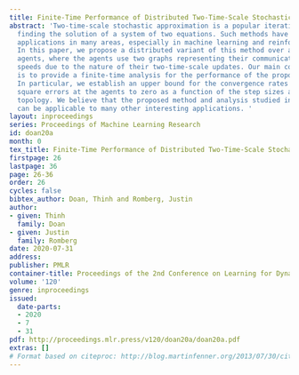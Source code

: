 ```yaml
---
title: Finite-Time Performance of Distributed Two-Time-Scale Stochastic Approximation
abstract: 'Two-time-scale stochastic approximation is a popular iterative method for
  finding the solution of a system of two equations. Such methods have found broad
  applications in many areas, especially in machine learning and reinforcement learning.
  In this paper, we propose a distributed variant of this method over a network of
  agents, where the agents use two graphs representing their communication at different
  speeds due to the nature of their two-time-scale updates. Our main contribution
  is to provide a finite-time analysis for the performance of the proposed method.
  In particular, we establish an upper bound for the convergence rates of the mean
  square errors at the agents to zero as a function of the step sizes and the network
  topology. We believe that the proposed method and analysis studied in this paper
  can be applicable to many other interesting applications. '
layout: inproceedings
series: Proceedings of Machine Learning Research
id: doan20a
month: 0
tex_title: Finite-Time Performance of Distributed Two-Time-Scale Stochastic Approximation
firstpage: 26
lastpage: 36
page: 26-36
order: 26
cycles: false
bibtex_author: Doan, Thinh and Romberg, Justin
author:
- given: Thinh
  family: Doan
- given: Justin
  family: Romberg
date: 2020-07-31
address: 
publisher: PMLR
container-title: Proceedings of the 2nd Conference on Learning for Dynamics and Control
volume: '120'
genre: inproceedings
issued:
  date-parts:
  - 2020
  - 7
  - 31
pdf: http://proceedings.mlr.press/v120/doan20a/doan20a.pdf
extras: []
# Format based on citeproc: http://blog.martinfenner.org/2013/07/30/citeproc-yaml-for-bibliographies/
---
```

